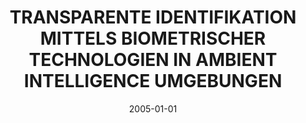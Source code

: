 ---
abstract: ''
authors:
- Christian R. Englisch
date: '2005-01-01'
featured: false
links:
- name: Publik
  url: https://publik.tuwien.ac.at/showentry.php?ID=139668&lang=1
publication_types:
- '7'
publishDate: '2005-01-01'
title: TRANSPARENTE IDENTIFIKATION MITTELS BIOMETRISCHER TECHNOLOGIEN IN AMBIENT INTELLIGENCE
  UMGEBUNGEN
url_pdf: ''
---